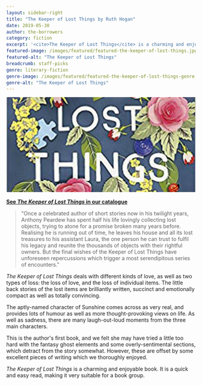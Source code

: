 ```yaml
---
layout: sidebar-right
title: "The Keeper of Lost Things by Ruth Hogan"
date: 2019-05-30
author: the-borrowers
category: fiction
excerpt: '<cite>The Keeper of Lost Things</cite> is a charming and enjoyable, quick and easy read.'
featured-image: /images/featured/featured-the-keeper-of-lost-things.jpg
featured-alt: "The Keeper of Lost Things"
breadcrumb: staff-picks
genre: literary-fiction
genre-image: /images/featured/featured-the-keeper-of-lost-things-genre.jpg
genre-alt: "The Keeper of Lost Things"
---
```


![The Keeper of Lost Things](/images/featured/featured-the-keeper-of-lost-things.jpg)

**[See <cite>The Keeper of Lost Things</cite> in our catalogue](https://suffolk.spydus.co.uk/cgi-bin/spydus.exe/ENQ/OPAC/BIBENQ?BRN=2197356)**

> "Once a celebrated author of short stories now in his twilight years, Anthony Peardew has spent half his life lovingly collecting lost objects, trying to atone for a promise broken many years before. Realising he is running out of time, he leaves his house and all its lost treasures to his assistant Laura, the one person he can trust to fulfil his legacy and reunite the thousands of objects with their rightful owners. But the final wishes of the Keeper of Lost Things have unforeseen repercussions which trigger a most serendipitous series of encounters."

<cite>The Keeper of Lost Things</cite> deals with different kinds of love, as well as two types of loss: the loss of love, and the loss of individual items. The little back stories of the lost items are brilliantly written, succinct and emotionally compact as well as totally convincing.

The aptly-named character of Sunshine comes across as very real, and provides lots of humour as well as more thought-provoking views on life. As well as sadness, there are many laugh-out-loud moments from the three main characters.

This is the author's first book, and we felt she may have tried a little too hard with the fantasy ghost elements and some overly-sentimental sections, which detract from the story somewhat. However, these are offset by some excellent pieces of writing which we thoroughly enjoyed.

<cite>The Keeper of Lost Things</cite> is a charming and enjoyable book. It is a quick and easy read, making it very suitable for a book group.
